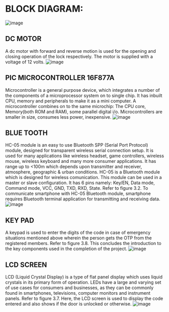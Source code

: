 # BLOCK DIAGRAM:
![image](https://user-images.githubusercontent.com/99087988/155833276-c4801621-8585-4990-892c-67e28a1652a4.png)
## DC MOTOR
A dc motor with forward and reverse motion is used for the opening and closing operation of the lock respectively. The motor is supplied with a voltage of 12 volts.
![image](https://user-images.githubusercontent.com/99087988/155833350-ebff6f88-0172-4634-b907-2f54b4b69ead.png)
## PIC MICROCONTROLLER 16F877A
Microcontroller is a general purpose device, which integrates a number of the components of a microprocessor system on to single chip. It has inbuilt CPU, memory and peripherals to make it as a mini computer. A microcontroller combines on to the same microchip: The CPU core, Memory(both ROM and RAM), some parallel digital i/o. Microcontrollers are smaller in size, consumes less power, inexpensive.
![image](https://user-images.githubusercontent.com/99087988/155833407-c82e569b-4c0d-4416-8afc-e020a4477254.png)
## BLUE TOOTH

HC-05 module is an easy to use Bluetooth SPP (Serial Port Protocol) module, designed for transparent wireless serial connection setup. It is used for many applications like wireless headset, game controllers, wireless mouse, wireless keyboard and many more consumer applications. It has range up to <100m which depends upon transmitter and receiver, atmosphere, geographic & urban conditions. HC-05 is a Bluetooth module which is designed for wireless comunication. This module can be used in a master or slave configuration. It has 6 pins namely: Key/EN, Data mode, Command mode, VCC, GND, TXD, RXD, State. Refer to figure 3.2. To communicate smartphone with HC-05 Bluetooth module, smartphone requires Bluetooth terminal application for transmitting and receiving data.
![image](https://user-images.githubusercontent.com/99087988/155833443-e1eea549-7237-465e-89c8-63c192068672.png)
## KEY PAD
A keypad is used to enter the digits of the code in case of emergency situations mentioned above wherein the person gets the OTP from the registered members. Refer to figure 3.8. This concludes the introduction to the key components used in the completion of the project.
![image](https://user-images.githubusercontent.com/99087988/155833473-86c5ef29-09ff-4ba5-8139-dd73d5f49645.png)
## LCD SCREEN
LCD (Liquid Crystal Display) is a type of flat panel display which uses liquid crystals in its primary form of operation. LEDs have a large and varying set of use cases for consumers and businesses, as they can be commonly found in smartphones, televisions, computer monitors and instrument panels. Refer to figure 3.7. Here, the LCD screen is used to display the code entered and also shows if the door is unlocked or otherwise.
![image](https://user-images.githubusercontent.com/99087988/155833504-823d4ead-7c61-4e8d-808b-775c4db91747.png)

